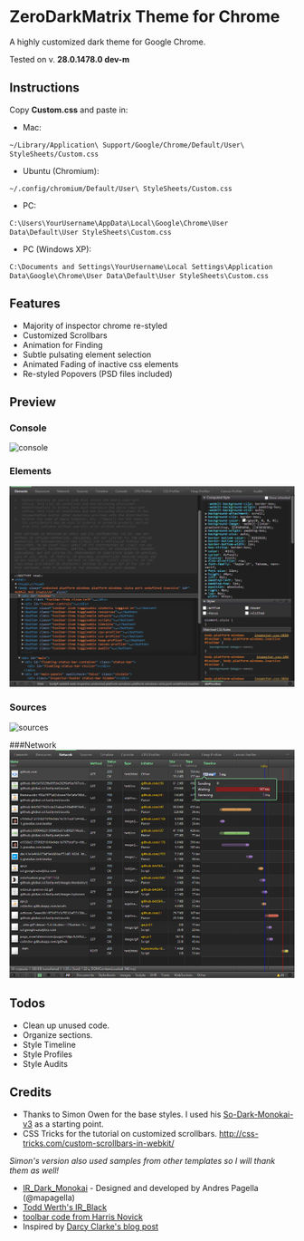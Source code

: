 # ZeroDarkMatrix Theme for Chrome

A highly customized dark theme for Google Chrome. 

Tested on v. **28.0.1478.0 dev-m**


## Instructions

Copy **Custom.css** and paste in:

* Mac: 

```
~/Library/Application\ Support/Google/Chrome/Default/User\ StyleSheets/Custom.css
```

* Ubuntu (Chromium): 

```
~/.config/chromium/Default/User\ StyleSheets/Custom.css
```
    
* PC:

```
C:\Users\YourUsername\AppData\Local\Google\Chrome\User Data\Default\User StyleSheets\Custom.css
```

* PC (Windows XP):

```
C:\Documents and Settings\YourUsername\Local Settings\Application Data\Google\Chrome\User Data\Default\User StyleSheets\Custom.css
```

## Features
* Majority of inspector chrome re-styled
* Customized Scrollbars
* Animation for Finding
* Subtle pulsating element selection
* Animated Fading of inactive css elements 
* Re-styled Popovers (PSD files included)

## Preview


### Console
![console]

### Elements
![elements]

### Sources
![sources]

###Network
![network]


[elements]: https://github.com/mauricecruz/chrome-devtools-zerodarkmatrix-theme/blob/master/images/elements.png?raw=true "Elements"
[network]: https://github.com/mauricecruz/chrome-devtools-zerodarkmatrix-theme/blob/master/images/network.png?raw=true "Network"
[sources]: https://github.com/mauricecruz/chrome-devtools-zerodarkmatrix-theme/blob/master/images/console.png?raw=true "Sources"
[console]: https://github.com/mauricecruz/chrome-devtools-zerodarkmatrix-theme/blob/master/images/console.png?raw=true "Console"

## Todos

* Clean up unused code.
* Organize sections.
* Style Timeline
* Style Profiles
* Style Audits


## Credits

* Thanks to Simon Owen for the base styles.  I used his [So-Dark-Monokai-v3](https://github.com/simonowendesign/SO-Dark-Monokai-v3) as a starting point.
* CSS Tricks for the tutorial on customized scrollbars. http://css-tricks.com/custom-scrollbars-in-webkit/

*Simon's version also used samples from other templates so I will thank them as well!*
* [IR_Dark_Monokai](http://www.andrespagella.com/customising-chrome-devtools) - Designed and developed by Andres Pagella (@mapagella) 
* [Todd Werth's IR_Black](http://blog.toddwerth.com/entries/2)
* [toolbar code from Harris Novick](https://gist.github.com/4316646)
* Inspired by [Darcy Clarke's blog post](http://darcyclarke.me/design/skin-your-chrome-inspector/)
